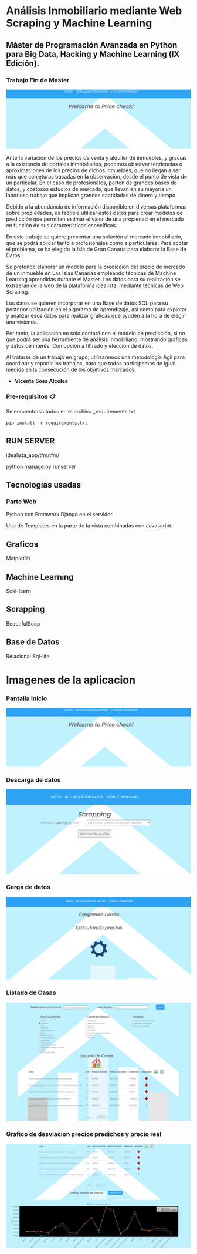 # Análisis Inmobiliario mediante Web Scraping y Machine Learning

## Máster de Programación Avanzada en Python para Big Data, Hacking y Machine Learning (IX Edición).
### Trabajo Fin de Master

![Portada](imgproject\Portada.png)

Ante la variación de los precios de venta y alquiler de inmuebles, y gracias a la existencia de portales inmobiliarios, podemos observar tendencias o aproximaciones de los precios de dichos inmuebles, que no llegan a ser más que conjeturas basadas en la observación, desde el punto de vista de un particular. En el caso de profesionales, parten de grandes bases de datos, y costosos estudios de mercado, que llevan en su mayoría un laborioso trabajo que implican grandes cantidades de dinero y tiempo.

Debido a la abundancia de información disponible en diversas plataformas sobre propiedades, es factible utilizar estos datos para crear modelos de predicción que permitan estimar el valor de una propiedad en el mercado en función de sus características específicas.

En este trabajo se quiere presentar una solución al mercado inmobiliario, que se podrá aplicar tanto a profesionales como a particulares. Para acotar el problema, se ha elegido la Isla de Gran Canaria para elaborar la Base de Datos.

Se pretende elaborar un modelo para la predicción del precio de mercado de un inmueble en Las Islas Canarias empleando técnicas de Machine Learning aprendidas durante el Master. Los datos para su realización se extraerán de la web de la plataforma idealista, mediante técnicas de Web Scraping.  

Los datos se quieren incorporar en una Base de datos SQL para su posterior utilización en el algoritmo de aprendizaje, así como para explotar y analizar esos datos para realizar gráficas que ayuden a la hora de elegir una vivienda.

Por tanto, la aplicación no solo contará con el modelo de predicción, si no que podrá ser una herramienta de análisis inmobiliario, mostrando gráficas y datos de interés. Con opción a filtrado y elección de datos.

Al tratarse de un trabajo en grupo, utilizaremos una metodología Ágil para coordinar y repartir los trabajos, para que todos participemos de igual medida en la consecución de los objetivos marcados.

* **Vicente Sosa Alcolea**

### Pre-requisitos 📋

Se encuentrasn todos en el archivo _requirements.txt

```
pip install -r requirements.txt
```
## RUN SERVER

idealista_app/tfm/tfm/

python manage.py runserver

## Tecnologias usadas

### Parte Web

Python con Framwork Django en el servidor.

Uso de Templates en la parte de la vista combinadas con Javascript.

## Graficos

Matplotlib

## Machine Learning 

Scki-learn

## Scrapping 

BeautifulSoup

## Base de Datos 

Relacional Sql-lite

# Imagenes de la aplicacion
### Pantalla Inicio

![Portada](imgproject\Portada.png)

### Descarga de datos 

![Portada](imgproject\scrapping.png)

### Carga de datos

![Portada](imgproject\descarga.png)

### Listado de Casas

![Portada](imgproject\listado.png)

### Grafico de desviacion precios predichos y precio real

![Portada](imgproject\graficos.png)
